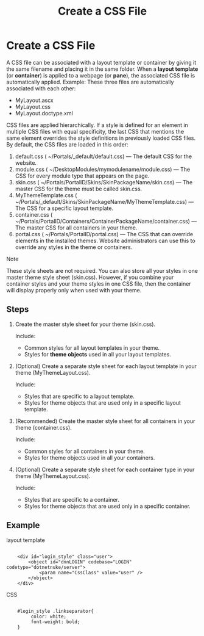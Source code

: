 ﻿---
uid: create-css
locale: en
title: Create a CSS File
dnneditions: DNN Platform,Evoq Content,Evoq Engage
dnnversion: 09.02.00
previous-topic: create-container
next-topic: create-doctype-xml
related-topics: about-themes
links: ["[W3C specifications on cascading and inheritance](https://www.w3.org/TR/css3-cascade/)","[DNN Wiki: DotNetNuke Skins](https://www.dnnsoftware.com/wiki/dotnetnuke-skins)","[DNN Professional Training: Creating HTML Skins](https://www.dnnsoftware.com/services/professional-training/training-videos-subscription/skinning-2-creating-html-skins)"]
---

# Create a CSS File

A CSS file can be associated with a layout template or container by giving it the same filename and placing it in the same folder. When a **layout template** (or **container**) is applied to a webpage (or **pane**), the associated CSS file is automatically applied. Example: These three files are automatically associated with each other:

*   MyLayout.ascx
*   MyLayout.css
*   MyLayout.doctype.xml

CSS files are applied hierarchically. If a style is defined for an element in multiple CSS files with equal specificity, the last CSS that mentions the same element overrides the style definitions in previously loaded CSS files. By default, the CSS files are loaded in this order:

1.  default.css ( ~/Portals/_default/default.css) — The default CSS for the website.
2.  module.css ( ~/DesktopModules/mymodulename/module.css) — The CSS for every module type that appears on the page.
3.  skin.css ( ~/Portals/PortalID/Skins/SkinPackageName/skin.css) — The master CSS for the theme must be called skin.css.
4.  MyThemeTemplate.css ( ~/Portals/_default/Skins/SkinPackageName/MyThemeTemplate.css) — The CSS for a specific layout template.
5.  container.css ( ~/Portals/PortalID/Containers/ContainerPackageName/container.css) — The master CSS for all containers in your theme.
6.  portal.css ( ~/Portals/PortalID/portal.css) — The CSS that can override elements in the installed themes. Website administrators can use this to override any styles in the theme or containers.

> [!NOTE]
> These style sheets are not required. You can also store all your styles in one master theme style sheet (skin.css). However, if you combine your container styles and your theme styles in one CSS file, then the container will display properly only when used with your theme.

## Steps

1.  Create the master style sheet for your theme (skin.css).

    Include:

    *   Common styles for all layout templates in your theme.
    *   Styles for **theme objects** used in all your layout templates.

2.  (Optional) Create a separate style sheet for each layout template in your theme (MyThemeLayout.css).

    Include:

    *   Styles that are specific to a layout template.
    *   Styles for theme objects that are used only in a specific layout template.

3.  (Recommended) Create the master style sheet for all containers in your theme (container.css).

    Include:

    *   Common styles for all containers in your theme.
    *   Styles for theme objects used in all your containers.

4.  (Optional) Create a separate style sheet for each container type in your theme (MyThemeLayout.css).

    Include:

    *   Styles that are specific to a container.
    *   Styles for theme objects that are used only in a specific container.


## Example

layout template

```

    <div id="login_style" class="user">
        <object id="dnnLOGIN" codebase="LOGIN" codetype="dotnetnuke/server">
            <param name="CssClass" value="user" />
        </object>
    </div>

```

CSS

```

    #login_style .linkseparator{
         color: white;
         font-weight: bold;
    }

```
